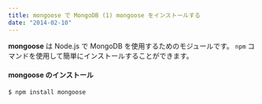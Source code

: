 ```yaml
---
title: mongoose で MongoDB (1) mongoose をインストールする
date: "2014-02-10"
---
```


**mongoose** は Node.js で MongoDB を使用するためのモジュールです。
`npm` コマンドを使用して簡単にインストールすることができます。

#### mongoose のインストール

```
$ npm install mongoose
```

